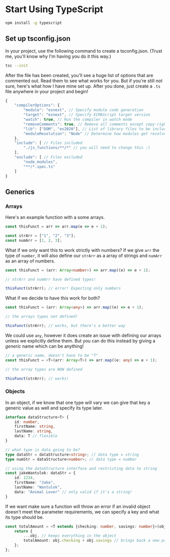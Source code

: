 # Start Using TypeScript

```bash
npm install -g typescript
```
## Set up tsconfig.json

In your project, use the following command to create a tsconfig.json. (Trust me, you'll know why I'm having you do it this way.)

```bash
tsc --init
```

After the file has been created, you'll see a huge list of options that are commented out. Read them to see what works for you. But if you're still not sure, here's what how I have mine set up. After you done, just create a `.ts` file anywhere in your project and begin!

```js
{
    "compilerOptions": {
        "module": "esnext", // Specify module code generation
        "target": "esnext", // Specify ECMAScript target version
        "watch": true, // Run the compiler in watch mode
        "removeComments": true, // Remove all comments except copy-right header comments beginning with /*!
        "lib": ["DOM", "es2020"], // List of library files to be included in the compilation
        "moduleResolution": "Node" // Determine how modules get resolved
    },
    "include": [ // Files included
        "./js_functions/**/*" // you will need to change this :)
    ],
    "exclude": [ // Files excluded
        "node_modules",
        "**/*.spec.ts"
    ]
}
```

## Generics

### Arrays

Here's an example function with a some arrays.

```js
const thisFunct = arr => arr.map(e => e + 1);

const strArr = ["1", "2", "3"];
const numArr = [1, 2, 3];
```

What if we only want this to work strictly with numbers? If we give `arr` the type of `number`, it will also define our `strArr` as a array of strings and `numArr` as an array of numbers.

```ts
const thisFunct = (arr: Array<number>) => arr.map((e) => e + 1);

// strArr and numArr have defined types!

thisFunct(strArr); // error! Expecting only numbers
```

What if we decide to have this work for both?

```ts
const thisFunct = (arr: Array<any>) => arr.map((e) => e + 1);

// the arrays types not defined!

thisFunct(strArr); // works, but there's a better way
```

We could use `any`, however it does create an issue with defining our arrays unless we explicitly define them. But you can do this instead by giving a *generic* name which can be anything!

```ts
// a generic name, doesn't have to be "T"
const thisFunct = <T>(arr: Array<T>) => arr.map((e: any) => e + 1);

// the array types are NOW defined

thisFunct(strArr); // works!
```

### Objects

In an object, if we know that one type will vary we can give that key a generic value as well and specify its type later. 

```ts
interface dataStructure<T> {
    id: number,
    firstName: string,
    lastName: string,
    data: T // flexible
}

// what type is data going to be?
type dataStr = dataStructure<string>; // data type = string
type numStr = dataStructure<number>; // data type = number

// using the dataStructure interface and restricting data to string
const jakeWantulok: dataStr = {
    id: 1234,
    firstName: "Jake",
    lastName: "Wantulok",
    data: "Animal Lover" // only valid if it's a string!
}
```

If we want make sure a function will throw an error if an invalid object doesn't meet the parameter requirements, we can specify a key and what its type should be.

```ts
const totalAmount = <T extends {checking: number, savings: number}>(obj: T) => {
    return {
        ...obj, // keeps everything in the object
        totalAmount: obj.checking + obj.savings // brings back a new prop with a value
    };
};
```
